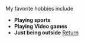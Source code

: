 My favorite hobbies include
- **Playing sports**
- **Playing Video games**
- **Just being outside**
[Return](README.md)
